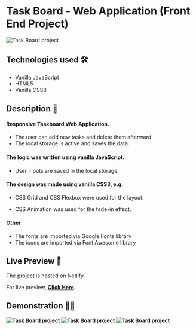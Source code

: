 # Task Board - Web Application (Front End Project)

<img src="https://i.imgur.com/4oIPBU3.png" alt="Task Board project">

## Technologies used 🛠️
* Vanilla JavaScript
* HTML5
* Vanilla CSS3

## Description 📝
#### Responsive Taskboard Web Application.
- The user can add new tasks and delete them afterward.
- The local storage is active and saves the data.

#### The logic was written using vanilla JavaScript.

- User inputs are saved in the local storage.

#### The design was made using vanilla CSS3, e.g.

- CSS Grid and CSS Flexbox were used for the layout.

- CSS Animation was used for the fade-in effect.

#### Other
- The fonts are imported via Google Fonts library
- The icons are imported via Font Awesome library

## Live Preview 🔗
The project is hosted on Netlify.

For live preview, <strong><a href="https://taskboardproject.netlify.app/">Click Here</a></string>.

## Demonstration 🤹‍♂️
<img src="https://s2.gifyu.com/images/ezgif-7-6bbd7ff9cebe.gif" alt="Task Board project">

<img src="https://s2.gifyu.com/images/ezgif-7-d0242fc71bc5.gif" alt="Task Board project">

<img src="https://i.imgur.com/WzRfyk8.gif" alt="Task Board project">
